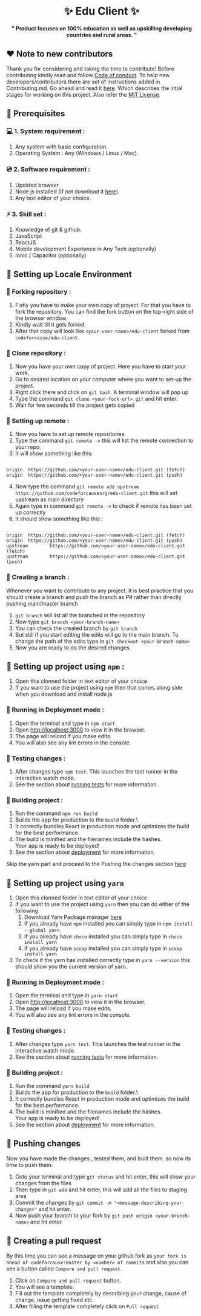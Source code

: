<h1 align="center">
    ✨ Edu Client ✨
</h1>

<p align="center"> <b>
    " Product focuses on 100% education as well as upskilling developing countries and rural areas. " </b>
</p>

## ❤️ Note to new contributors 

Thank you for considering and taking the time to contribute! Before contributing kindly read and follow [Code of conduct](CODE_OF_CONDUCT.md). To help new developers/contributors there are set of instructions added in Contributing.md. Go ahead and read it [here](CONTRIBUTING.md). Which describes the intial stages for working on this project. Also refer the [MIT License](LICENSE.txt).

## 📌 Prerequisites

### 💻 1. System requirement :
1. Any system with basic configuration.
2. Operating System : Any (Windows / Linux / Mac).

### 💿 2. Software requirement :
1. Updated browser
2. Node js installed (If not download it [here](https://nodejs.org/en/download/)).
3. Any text editor of your choice.

### ⚡ 3. Skill set :
1. Knowledge of git & github.
2. JavaScript
3. ReactJS
4. Mobile development Experience in Any Tech (optionally)
5. Ionic / Capacitor (optionally)

## 📌 Setting up Locale Environment

### 🚩 Forking repository :

1. Fistly you have to make your own copy of project. For that you have to fork the repository. You can find the fork button on the top-right side of the browser window. 
2. Kindly wait till it gets forked.
3. After that copy will look like `<your-user-name>/edu-client` forked from `codeforcause/edu-client`.
### 🚩 Clone repository :

1. Now you have your own copy of project. Here you have to start your work.
2. Go to desired location on your computer where you want to set-up the project.
3. Right click there and click on `git bash`. A terminal window will pop up
4. Type the command `git clone <your-fork-url>.git` and hit enter.
5. Wait for few seconds till the project gets copied

### 🚩 Setting up remote :

1. Now you have to set up remote repositories
2. Type the command `git remote -v` this will list the remote connection to your repo.
3. It will show something like this:
```git

origin  https://github.com/<your-user-name>/edu-client.git (fetch)
origin  https://github.com/<your-user-name>/edu-client.git (push)

```
4. Now type the command `git remote add upstream https://github.com/codeforcauseorg/edu-client.git` this will set upstream as main directory
5. Again type in command `git remote -v` to check if remote has been set up correctly
6. It should show something like this :
```git

origin  https://github.com/<your-user-name>/edu-client.git (fetch)
origin  https://github.com/<your-user-name>/edu-client.git (push)
upstream        https://github.com/<your-user-name>/edu-client.git (fetch)
upstream        https://github.com/<your-user-name>/edu-client.git (push)

```

### 🚩 Creating a branch :

Whenever you want to contribute to any project. It is best practice that you should create a branch and push the branch as PR rather than directly pushing main/master branch

1. `git branch` will list all the branched in the repository
2. Now type `git branch <your-branch-name>`
3. You can check the created branch by `git branch`
4. But still if you start editing the edits will go to the main branch. To change the path of the edits type in `git checkout <your-branch-name>`
5. Now you are ready to do the desired changes.

## 📌 Setting up project using `npm` :

1. Open this clonned folder in text editor of your choice
2. If you want to use the project using `npm` then that comes along side when you download and install node js

### 🚩 Running in Deployment mode :

1. Open the terminal and type in `npm start`
2. Open [http://localhost:3000](http://localhost:3000) to view it in the browser.
3. The page will reload if you make edits.
4. You will also see any lint errors in the console.

### 🚩 Testing changes :

1. After changes type `npm test`. This launches the test runner in the interactive watch mode.
2. See the section about [running tests](https://facebook.github.io/create-react-app/docs/running-tests) for more information. 

### 🚩 Building project :
1. Run the command `npm run build`
2. Builds the app for production to the `build` folder.\
3. It correctly bundles React in production mode and optimizes the build for the best performance.
4. The build is minified and the filenames include the hashes.\
Your app is ready to be deployed!
5. See the section about [deployment](https://facebook.github.io/create-react-app/docs/deployment) for more information.


Skip the yarn part and proceed to the Pushing the changes section [here](##📌Pushing-your-changes)

## 📌 Setting up project using `yarn`

1. Open this clonned folder in text editor of your choice
2. If you want to use the project using `yarn` then you can do either of the following
    1. Download Yarn Package manager [here](https://classic.yarnpkg.com/en/docs/install)
    2. If you already have `npm` installed you can simply type in `npm install --global yarn`.
    3. If you already have `choco` installed you can simply type in `choco install yarn` 
    4. If you already have `scoop` installed you can simply type in `scoop install yarn` 
3. To check if the yarn has installed correctly type in `yarn --version` this should show you the current version of yarn.

### 🚩 Running in Deployment mode :

1. Open the terminal and type in `yarn start`
2. Open [http://localhost:3000](http://localhost:3000) to view it in the browser.
3. The page will reload if you make edits.
4. You will also see any lint errors in the console.

### 🚩 Testing changes :

1. After changes type `yarn test`. This launches the test runner in the interactive watch mode.
2. See the section about [running tests](https://facebook.github.io/create-react-app/docs/running-tests) for more information. 

### 🚩 Building project :
1. Run the command `yarn build`
2. Builds the app for production to the `build` folder.\
3. It correctly bundles React in production mode and optimizes the build for the best performance.
4. The build is minified and the filenames include the hashes.\
Your app is ready to be deployed!
5. See the section about [deployment](https://facebook.github.io/create-react-app/docs/deployment) for more information.

## 📌 Pushing changes

Now you have made the changes , tested them, and built them. so now its time to push them.
1. Goto your terminal and type `git status` and hit enter, this will show your changes from the files
2. Then type in `git add` and hit enter, this will add all the files to staging area
3. Commit the changes by `git commit -m "<message-describing-your-change>"` and hit enter.
4. Now push your branch to your fork by `git push origin <your-branch-name>` and hit enter.

## 📌 Creating a pull request

By this time you can see a message on your github fork as `your fork is ahead of codeforcause:master by <number> of commits` and also you can see a button called `Compare and pull request`.
1. Click on `Compare and pull request` button.
2. You will see a template.
3. Fill out the template completely by describing your change, cause of change, issue getting fixed etc.
4. After filling the template completely click on `Pull request`
